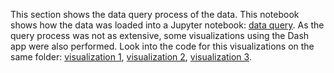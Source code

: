 This section shows the data query process of the data. This notebook shows how the data was loaded into a Jupyter notebook: [data query](data_query.ipynb). As the query process was not as extensive, some visualizations using the Dash app were also performed. Look into the code for this visualizations on the same folder: [visualization 1](app1.py), [visualization 2](app2.py), [visualization 3](app3.py). 